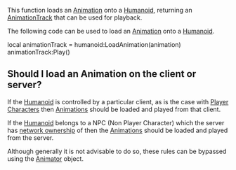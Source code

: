 This function loads an [Animation](https://developer.roblox.com/en-us/api-reference/class/Animation) onto a [Humanoid](https://developer.roblox.com/en-us/api-reference/class/Humanoid), returning an [AnimationTrack](https://developer.roblox.com/en-us/api-reference/class/AnimationTrack) that can be used for playback.

The following code can be used to load an [Animation](https://developer.roblox.com/en-us/api-reference/class/Animation) onto a [Humanoid](https://developer.roblox.com/en-us/api-reference/class/Humanoid).

local animationTrack = humanoid:LoadAnimation(animation)
animationTrack:Play()

Should I load an Animation on the client or server?
---------------------------------------------------

If the [Humanoid](https://developer.roblox.com/en-us/api-reference/class/Humanoid) is controlled by a particular client, as is the case with [Player](https://developer.roblox.com/en-us/api-reference/class/Player) [Characters](https://developer.roblox.com/en-us/api-reference/property/Player/Character) then [Animations](https://developer.roblox.com/en-us/api-reference/class/Animation) should be loaded and played from that client.

If the [Humanoid](https://developer.roblox.com/en-us/api-reference/class/Humanoid) belongs to a NPC (Non Player Character) which the server has [network ownership](http://robloxdev.com/articles/Network-Ownership) of then the [Animations](https://developer.roblox.com/en-us/api-reference/class/Animation) should be loaded and played from the server.

Although generally it is not advisable to do so, these rules can be bypassed using the [Animator](https://developer.roblox.com/en-us/api-reference/class/Animator) object.